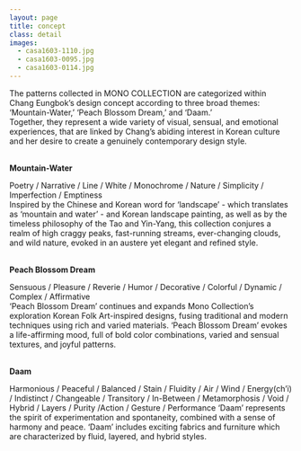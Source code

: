 ```yaml
---
layout: page
title: concept
class: detail
images:
  - casa1603-1110.jpg
  - casa1603-0095.jpg
  - casa1603-0114.jpg
---
```


The patterns collected in MONO COLLECTION are categorized within Chang Eungbok’s design concept according to three broad themes: ‘Mountain-Water,’ ‘Peach Blossom Dream,’ and ‘Daam.’   
Together, they represent a wide variety of visual, sensual, and emotional experiences, that are linked by Chang’s abiding interest in Korean culture and her desire to create a genuinely contemporary design style.
<br><br>

**Mountain-Water**

Poetry / Narrative / Line / White / Monochrome / Nature / Simplicity / Imperfection / Emptiness    
Inspired by the Chinese and Korean word for ‘landscape’ - which translates as ‘mountain and water’ - and
Korean landscape painting, as well as by the timeless philosophy of the Tao and Yin-Yang, this collection
conjures a realm of high craggy peaks, fast-running streams, ever-changing clouds, and wild nature, evoked
in an austere yet elegant and refined style.
<br><br>

**Peach Blossom Dream**

Sensuous / Pleasure / Reverie / Humor / Decorative / Colorful / Dynamic / Complex / Affirmative    
‘Peach Blossom Dream’ continues and expands Mono Collection’s exploration Korean Folk Art-inspired
designs, fusing traditional and modern techniques using rich and varied materials. ‘Peach Blossom Dream’
evokes a life-affirming mood, full of bold color combinations, varied and sensual textures, and joyful patterns.
<br><br>

**Daam**

Harmonious / Peaceful / Balanced /
Stain / Fluidity / Air / Wind / Energy(ch’i) / Indistinct / Changeable / Transitory /
In-Between / Metamorphosis / Void / Hybrid / Layers / Purity /Action / Gesture / Performance
‘Daam’ represents the spirit of experimentation and spontaneity, combined with a sense of harmony and
peace. ‘Daam’ includes exciting fabrics and furniture which are characterized by fluid, layered, and hybrid
styles.
